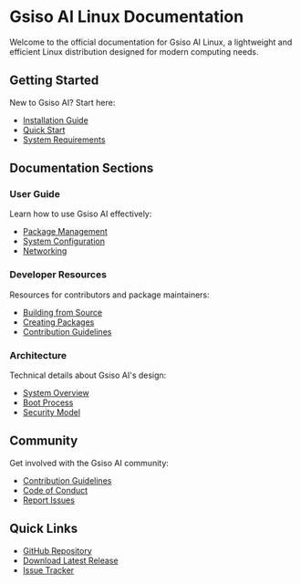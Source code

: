 # Gsiso AI Linux Documentation

Welcome to the official documentation for Gsiso AI Linux, a lightweight and efficient Linux distribution designed for modern computing needs.

## Getting Started

New to Gsiso AI? Start here:

- [Installation Guide](getting-started/installation)
- [Quick Start](getting-started/quick-start)
- [System Requirements](getting-started/system-requirements)

## Documentation Sections

### User Guide
Learn how to use Gsiso AI effectively:
- [Package Management](user-guide/package-management)
- [System Configuration](user-guide/system-configuration)
- [Networking](user-guide/networking)

### Developer Resources
Resources for contributors and package maintainers:
- [Building from Source](developer-guide/building)
- [Creating Packages](developer-guide/creating-packages)
- [Contribution Guidelines](developer-guide/contribution-guidelines)

### Architecture
Technical details about Gsiso AI's design:
- [System Overview](architecture/system-overview)
- [Boot Process](architecture/boot-process)
- [Security Model](architecture/security-model)

## Community

Get involved with the Gsiso AI community:
- [Contribution Guidelines](community/contributing)
- [Code of Conduct](community/code-of-conduct)
- [Report Issues](https://github.com/sisodiabhumca/gsiso-ai/issues)

## Quick Links

- [GitHub Repository](https://github.com/sisodiabhumca/gsiso-ai)
- [Download Latest Release](https://github.com/sisodiabhumca/gsiso-ai/releases)
- [Issue Tracker](https://github.com/sisodiabhumca/gsiso-ai/issues)
